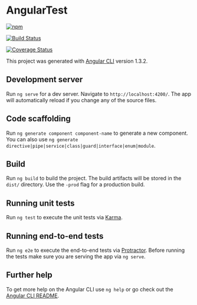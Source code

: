 # AngularTest

[![npm](https://img.shields.io/badge/npm-v5.3.0-blue.svg)]()

[![Build Status](https://travis-ci.org/ztplz/angular-test.svg?branch=master)](https://travis-ci.org/ztplz/angular-test)

[![Coverage Status](https://coveralls.io/repos/github/ztplz/angular-test/badge.svg?branch=master)](https://coveralls.io/github/ztplz/angular-test?branch=master)

This project was generated with [Angular CLI](https://github.com/angular/angular-cli) version 1.3.2.

## Development server

Run `ng serve` for a dev server. Navigate to `http://localhost:4200/`. The app will automatically reload if you change any of the source files.

## Code scaffolding

Run `ng generate component component-name` to generate a new component. You can also use `ng generate directive|pipe|service|class|guard|interface|enum|module`.

## Build

Run `ng build` to build the project. The build artifacts will be stored in the `dist/` directory. Use the `-prod` flag for a production build.

## Running unit tests

Run `ng test` to execute the unit tests via [Karma](https://karma-runner.github.io).

## Running end-to-end tests

Run `ng e2e` to execute the end-to-end tests via [Protractor](http://www.protractortest.org/).
Before running the tests make sure you are serving the app via `ng serve`.

## Further help

To get more help on the Angular CLI use `ng help` or go check out the [Angular CLI README](https://github.com/angular/angular-cli/blob/master/README.md).
